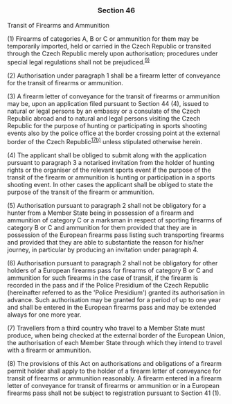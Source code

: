 ### <a name="section_46"></a><p align="center">Section 46</p>

Transit of Firearms and Ammunition

(1) Firearms of categories A, B or C or ammunition for them may be temporarily imported, held or carried in the Czech Republic or transited through the Czech Republic merely upon authorisation; procedures under special legal regulations shall not be prejudiced.<sup>[9)](#fn9)</sup>

(2) Authorisation under paragraph 1 shall be a firearm letter of conveyance for the transit of firearms or ammunition.

(3) A firearm letter of conveyance for the transit of firearms or ammunition may be, upon an application filed pursuant to Section 44 (4), issued to natural or legal persons by an embassy or a consulate of the Czech Republic abroad and to natural and legal persons visiting the Czech Republic for the purpose of hunting or participating in sports shooting events also by the police office at the border crossing point at the external border of the Czech Republic<a name="fn17b_ref"></a><sup>[17b)](#fn17b)</sup> unless stipulated otherwise herein.

(4) The applicant shall be obliged to submit along with the application pursuant to paragraph 3 a notarised invitation from the holder of hunting rights or the organiser of the relevant sports event if the purpose of the transit of the firearm or ammunition is hunting or participation in a sports shooting event. In other cases the applicant shall be obliged to state the purpose of the transit of the firearm or ammunition.

(5) Authorisation pursuant to paragraph 2 shall not be obligatory for a hunter from a Member State being in possession of a firearm and ammunition of category C or a marksman in respect of sporting firearms of category B or C and ammunition for them provided that they are in possession of the European firearms pass listing such transporting firearms and provided that they are able to substantiate the reason for his/her journey, in particular by producing an invitation under paragraph 4.

(6) Authorisation pursuant to paragraph 2 shall not be obligatory for other holders of a European firearms pass for firearms of category B or C and ammunition for such firearms in the case of transit, if the firearm is recorded in the pass and if the Police Presidium of the Czech Republic (hereinafter referred to as the 'Police Presidium') granted its authorisation in advance. Such authorisation may be granted for a period of up to one year and shall be entered in the European firearms pass and may be extended always for one more year.

(7) Travellers from a third country who travel to a Member State must produce, when being checked at the external border of the European Union, the authorisation of each Member State through which they intend to travel with a firearm or ammunition.

(8) The provisions of this Act on authorisations and obligations of a firearm permit holder shall apply to the holder of a firearm letter of conveyance for transit of firearms or ammunition reasonably. A firearm entered in a firearm letter of conveyance for transit of firearms or ammunition or in a European firearms pass shall not be subject to registration pursuant to Section 41 (1).

